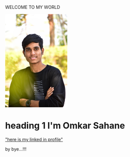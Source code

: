 WELCOME TO MY WORLD

  <img width="200" alt="portfolio_view" src="DSC_0021-01.jpeg">
  
  # heading 1 I'm Omkar Sahane

 
["here is my linked in profile"](https://www.linkedin.com/in/omkar-sahane-7452691b2)

by bye...!!!
